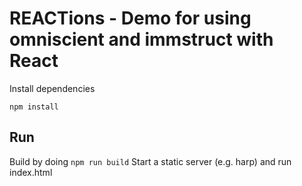 # REACTions - Demo for using omniscient and immstruct with React

Install dependencies
```
npm install
```

## Run

Build by doing `npm run build`
Start a static server (e.g. harp) and run index.html
